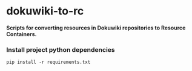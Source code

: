 # dokuwiki-to-rc

__Scripts for converting resources in Dokuwiki repositories to Resource Containers.__

### Install project python dependencies

    pip install -r requirements.txt

